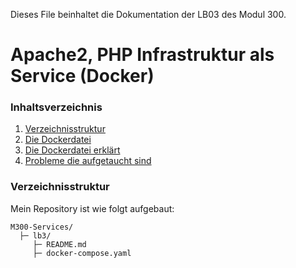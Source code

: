 Dieses File beinhaltet die Dokumentation der LB03 des Modul 300.

# Apache2, PHP Infrastruktur als Service (Docker)

### Inhaltsverzeichnis
1. [Verzeichnisstruktur](#Verzeichnisstruktur)
2. [Die Dockerdatei](#Die-Dockerdatei)
3. [Die Dockerdatei erklärt](#Die-Dockerdatei-erklärt)
4. [Probleme die aufgetaucht sind](#Probleme-die-aufetaucht-sind)

### Verzeichnisstruktur
Mein Repository ist wie folgt aufgebaut:
```
M300-Services/
  ├─ lb3/
     ├─ README.md
     ├─ docker-compose.yaml
```
